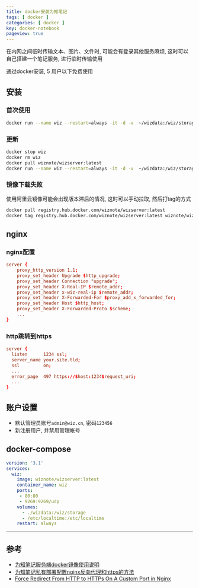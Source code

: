 ```yaml
---
title: docker安装为知笔记
tags: [ docker ]
categories: [ docker ]
key: docker-notebook
pageview: true
---
```


在内网之间临时传输文本、图片、文件时, 可能会有登录其他服务麻烦, 这时可以自己搭建一个笔记服务, 进行临时传输使用

<!--more-->

通过docker安装, 5 用户以下免费使用

## 安装

### 首次使用

```sh
docker run --name wiz --restart=always -it -d -v  ~/wizdata:/wiz/storage -v  /etc/localtime:/etc/localtime -p 80:80 -p 9269:9269/udp  wiznote/wizserver
```

### 更新

```sh
docker stop wiz
docker rm wiz
docker pull wiznote/wizserver:latest
docker run --name wiz --restart=always -it -d -v  ~/wizdata:/wiz/storage -v  /etc/localtime:/etc/localtime -p 80:80 -p 9269:9269/udp  wiznote/wizserver
```

### 镜像下载失败

使用阿里云镜像可能会出现版本滞后的情况, 这时可以手动拉取, 然后打tag的方式

```sh
docker pull registry.hub.docker.com/wiznote/wizserver:latest
docker tag registry.hub.docker.com/wiznote/wizserver:latest wiznote/wizserver:latest
```

## nginx

### nginx配置

```conf
server {
    proxy_http_version 1.1;
    proxy_set_header Upgrade $http_upgrade;
    proxy_set_header Connection "upgrade";
    proxy_set_header X-Real-IP $remote_addr;
    proxy_set_header x-wiz-real-ip $remote_addr;
    proxy_set_header X-Forwarded-For $proxy_add_x_forwarded_for;
    proxy_set_header Host $http_host;
    proxy_set_header X-Forwarded-Proto $scheme;
    ...
}
```

### http跳转到https

```conf
server {
  listen      1234 ssl;
  server_name your.site.tld;
  ssl         on;
  ...
  error_page  497 https://$host:1234$request_uri;
  ...
}
```

## 账户设置

- 默认管理员账号`admin@wiz.cn`, 密码`123456`
- 新注册用户, 并禁用管理帐号

## docker-compose

```yaml
version: '3.1'
services:
  wiz:
    image: wiznote/wizserver:latest
    container_name: wiz
    ports: 
     - 80:80
     - 9269:9269/udp
    volumes:
      - ./wizdata:/wiz/storage
      - /etc/localtime:/etc/localtime
    restart: always
```

----

## 参考

- [为知笔记服务端docker镜像使用说明](https://www.wiz.cn/zh-cn/docker)
- [为知笔记私有部署配置nginx反向代理和https的方法](https://www.wiz.cn/zh-cn/docker-https)
- [Force Redirect From HTTP to HTTPs On A Custom Port in Nginx](https://ma.ttias.be/force-redirect-http-https-custom-port-nginx/)
